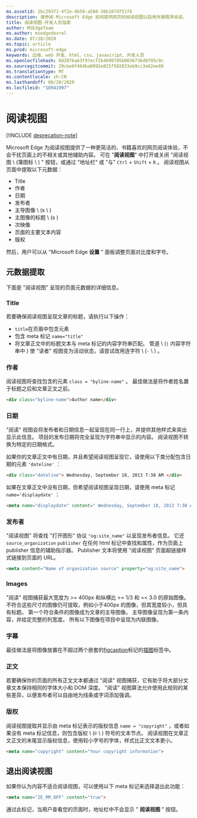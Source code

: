 ```yaml
---
ms.assetid: 2bc29371-4f2e-4b59-a588-30b107d751f6
description: 请参阅 Microsoft Edge 如何提供网页的阅读视图以启用外接程序阅读。
title: 阅读视图-开发人员指南
author: MSEdgeTeam
ms.author: msedgedevrel
ms.date: 07/28/2020
ms.topic: article
ms.prod: microsoft-edge
keywords: 边缘、web 开发、html、css、javascript、开发人员
ms.openlocfilehash: 0d2076a63f97ecf2b4699795b0036736d0f95c9c
ms.sourcegitcommit: 29cbe0f464ba0092e025f502833eb9cc3e02ee89
ms.translationtype: MT
ms.contentlocale: zh-CN
ms.lasthandoff: 08/20/2020
ms.locfileid: "10941997"
---
```

# 阅读视图  

[!INCLUDE [deprecation-note](../../includes/legacy-edge-note.md)]  

Microsoft Edge 为阅读视图提供了一种更简洁的、书籍喜欢的网页阅读体验，不会干扰页面上的不相关或其他辅助内容。  可在 "**阅读视图**" 中打开或关闭 "阅读视图 \ (簿图标 \ ) " 按钮，或通过 "地址栏" 或 "与" `Ctrl` + `Shift` + `R` 。  阅读视图从页面中提取以下元数据：  

*   Title
*   作者
*   日期
*   发布者
*   主导图像 \ (s \ ) 
*   主图像的标题 \ (s ) 
*   次映像
*   页面的主要文本内容
*   版权

然后，用户可以从 "Microsoft Edge **设置** " 面板调整页面对比度和字号。  

## 元数据提取  

下面是 "阅读视图" 呈现的页面元数据的详细信息。  

### Title  

若要确保阅读视图呈现文章的标题，请执行以下操作：  

*   `title`在页眉中包含元素  
*   包含 meta 标记 `name="title"`  
*   将文章正文中的标题文本与 meta 标记的内容字符串匹配。  管道 \ (`|` 内容字符串中 ) 使 "读者" 视图变为活动状态，请尝试改用连字符 \ (`-` \ ) 。  

### 作者  

阅读视图将查找包含的元素 `class = "byline-name"` 。  最佳做法是将作者姓名置于标题之后和文章正文之前。  

```html
<div class="byline-name">Author name</div>
```  

### 日期  

"阅读" 视图会将发布者和日期信息一起呈现在同一行上，并提供其他样式来突出显示此信息。  项目的发布日期将完全呈现为字符串中显示的内容。  阅读视图不转换为特定的日期格式。  

如果你的文章正文中有日期，并且希望阅读视图呈现它，请使用以下类分配包含日期的元素 `'dateline'` ：  

```html
<div class="dateline"> Wednesday, September 18, 2013 7:38 AM </div>
```  

如果在文章正文中没有日期，但希望阅读视图呈现日期，请使用 meta 标记 `name='displaydate'` ：  

```html
<meta name="displaydate" content=" Wednesday, September 18, 2013 7:38 AM ">
```  

### 发布者  

"阅读视图" 将查找 "打开图形" 协议 `"og:site_name"` 以呈现发布者信息。  它还 `source_organization` `publisher` 在任何 html 标记中查找和属性，作为页面上 publisher 信息的辅助指示器。  Publisher 文本将使用 "阅读视图" 页面超链接样式链接到页面的 URL。  

```html
<meta content="Name of organization source" property="og:site_name">
```  

### Images  

"阅读" 视图捕获最大宽度为 >= 400px 和纵横比 >= 1/3 和 =< 3.0 的原始图像。  不符合这些尺寸的图像仍可提取，例如小于400px 的图像，但其宽度较小，但具有标题。  第一个符合条件的图像成为文章的主导图像。  主导图像呈现为第一条内容，并给定完整的列宽度。  所有以下图像在项目中呈现为内联图像。  

### 字幕  

最佳做法是将图像放置在不超过两个嵌套的[figcaption](https://developer.mozilla.org/docs/Web/HTML/Element/figcaption)标记的[插图](https://developer.mozilla.org/docs/Web/HTML/Element/figure)标签中。  

### 正文  

若要确保你的页面的所有正文文本都通过 "阅读" 视图捕获，它有助于将大部分文章文本保持相同的字体大小和 DOM 深度。  "阅读" 视图算法允许使用此规则的某些差异，以便发布者可以自由地为线条或字词添加强调。  

### 版权  

阅读视图提取并显示由 meta 标记表示的版权信息 `name = "copyright"` ，或者如果没有 meta 标记信息，则包含版权 \ (`©` \ ) 符号的文本节点。  阅读视图在文章正文正文的末尾显示版权信息，使用较小字号的字体，样式比正文文本更小。  

```html
<meta name="copyright" content="Your copyright information">
```  

## 退出阅读视图  

如果你认为内容不适合阅读视图，可以使用以下 meta 标记来选择退出此功能：  

```html
<meta name="IE_RM_OFF" content="true">
```  

通过此标记，当用户查看您的页面时，地址栏中不会显示 " **阅读视图** " 按钮。  
